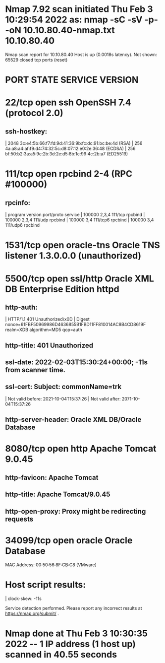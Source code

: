 # Nmap 7.92 scan initiated Thu Feb  3 10:29:54 2022 as: nmap -sC -sV -p- -oN 10.10.80.40-nmap.txt 10.10.80.40
Nmap scan report for 10.10.80.40
Host is up (0.0018s latency).
Not shown: 65529 closed tcp ports (reset)
# PORT      STATE SERVICE    VERSION
# 22/tcp    open  ssh        OpenSSH 7.4 (protocol 2.0)
## ssh-hostkey: 
|   2048 3c:e4:5b:66:f7:fd:9d:41:36:9b:fc:dc:91:bc:be:4d (RSA)
|   256 4a:a8:a4:af:f9:d4:74:32:5c:d8:07:12:e0:2e:36:48 (ECDSA)
|   256 bf:50:b2:3a:a5:9c:2b:3d:2e:d5:8b:1c:99:4c:2b:a7 (ED25519)

# 111/tcp   open  rpcbind    2-4 (RPC #100000)
## rpcinfo: 
|   program version    port/proto  service
|   100000  2,3,4        111/tcp   rpcbind
|   100000  2,3,4        111/udp   rpcbind
|   100000  3,4          111/tcp6  rpcbind
|   100000  3,4          111/udp6  rpcbind

# 1531/tcp  open  oracle-tns Oracle TNS listener 1.3.0.0.0 (unauthorized)

# 5500/tcp  open  ssl/http   Oracle XML DB Enterprise Edition httpd
## http-auth: 
| HTTP/1.1 401 Unauthorized\x0D
|   Digest nonce=61FBF50969986D4636855B1FBD11FF810014AC8B4CD8619F realm=XDB algorithm=MD5 qop=auth
## http-title: 401 Unauthorized
## ssl-date: 2022-02-03T15:30:24+00:00; -11s from scanner time.
## ssl-cert: Subject: commonName=trk
| Not valid before: 2021-10-04T15:37:26
| Not valid after:  2071-10-04T15:37:26
## http-server-header: Oracle XML DB/Oracle Database

# 8080/tcp  open  http       Apache Tomcat 9.0.45
## http-favicon: Apache Tomcat
## http-title: Apache Tomcat/9.0.45
## http-open-proxy: Proxy might be redirecting requests

# 34099/tcp open  oracle     Oracle Database
MAC Address: 00:50:56:8F:CB:C8 (VMware)

# Host script results:
| clock-skew: -11s

Service detection performed. Please report any incorrect results at https://nmap.org/submit/ .
# Nmap done at Thu Feb  3 10:30:35 2022 -- 1 IP address (1 host up) scanned in 40.55 seconds
